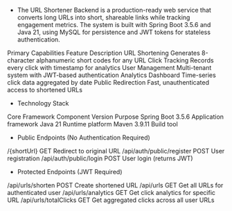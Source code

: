 - The URL Shortener Backend is a production-ready web service that converts long URLs into short, shareable links while tracking engagement metrics. The system is built with Spring Boot 3.5.6 and Java 21, using MySQL for persistence and JWT tokens for stateless authentication.

Primary Capabilities
Feature	Description
URL Shortening	Generates 8-character alphanumeric short codes for any URL
Click Tracking	Records every click with timestamp for analytics
User Management	Multi-tenant system with JWT-based authentication
Analytics Dashboard	Time-series click data aggregated by date
Public Redirection	Fast, unauthenticated access to shortened URLs

- Technology Stack

Core Framework
Component	Version	Purpose
Spring Boot	3.5.6	Application framework
Java	21	Runtime platform
Maven	3.9.11	Build tool

- Public Endpoints (No Authentication Required)

/{shortUrl}	GET	Redirect to original URL
/api/auth/public/register	POST	User registration
/api/auth/public/login	POST	User login (returns JWT)

- Protected Endpoints (JWT Required)

/api/urls/shorten	POST	Create shortened URL
/api/urls	GET	Get all URLs for authenticated user
/api/urls/analytics	GET	Get click analytics for specific URL
/api/urls/totalClicks	GET	Get aggregated clicks across all user URLs
